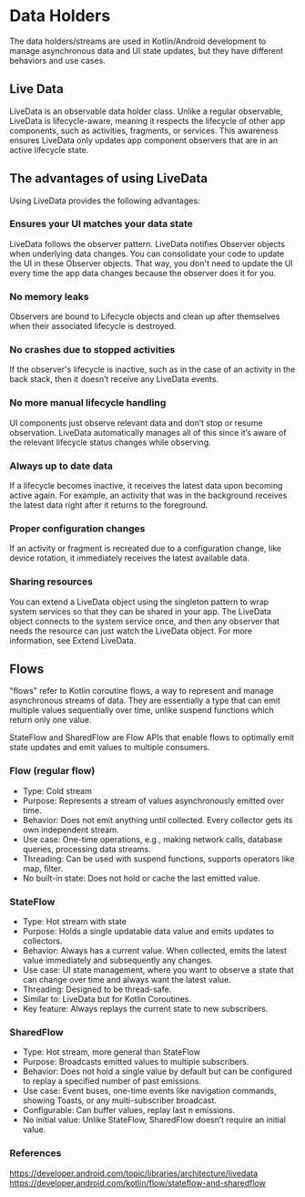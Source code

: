 # Data Holders 
The data holders/streams are used in Kotlin/Android development to manage asynchronous data and UI state updates, but they have different behaviors and use cases.

## Live Data
LiveData is an observable data holder class. Unlike a regular observable, LiveData is lifecycle-aware, meaning it respects the lifecycle of other app components, such as activities, fragments, or services. This awareness ensures LiveData only updates app component observers that are in an active lifecycle state.

## The advantages of using LiveData
Using LiveData provides the following advantages:

### Ensures your UI matches your data state
LiveData follows the observer pattern. LiveData notifies Observer objects when underlying data changes. You can consolidate your code to update the UI in these Observer objects. That way, you don't need to update the UI every time the app data changes because the observer does it for you.
### No memory leaks
Observers are bound to Lifecycle objects and clean up after themselves when their associated lifecycle is destroyed.
### No crashes due to stopped activities
If the observer's lifecycle is inactive, such as in the case of an activity in the back stack, then it doesn’t receive any LiveData events.
### No more manual lifecycle handling
UI components just observe relevant data and don’t stop or resume observation. LiveData automatically manages all of this since it’s aware of the relevant lifecycle status changes while observing.
### Always up to date data
If a lifecycle becomes inactive, it receives the latest data upon becoming active again. For example, an activity that was in the background receives the latest data right after it returns to the foreground.
### Proper configuration changes
If an activity or fragment is recreated due to a configuration change, like device rotation, it immediately receives the latest available data.
### Sharing resources
You can extend a LiveData object using the singleton pattern to wrap system services so that they can be shared in your app. The LiveData object connects to the system service once, and then any observer that needs the resource can just watch the LiveData object. For more information, see Extend LiveData.


## Flows
"flows" refer to Kotlin coroutine flows, a way to represent and manage asynchronous streams of data. They are essentially a type that can emit multiple values sequentially over time, unlike suspend functions which return only one value.

StateFlow and SharedFlow are Flow APIs that enable flows to optimally emit state updates and emit values to multiple consumers.

### Flow (regular flow)
- Type: Cold stream
- Purpose: Represents a stream of values asynchronously emitted over time.
- Behavior: Does not emit anything until collected. Every collector gets its own independent stream.
- Use case: One-time operations, e.g., making network calls, database queries, processing data streams.
- Threading: Can be used with suspend functions, supports operators like map, filter.
- No built-in state: Does not hold or cache the last emitted value.


### StateFlow
- Type: Hot stream with state
- Purpose: Holds a single updatable data value and emits updates to collectors.
- Behavior: Always has a current value. When collected, emits the latest value immediately and subsequently any changes.
- Use case: UI state management, where you want to observe a state that can change over time and always want the latest value.
- Threading: Designed to be thread-safe.
- Similar to: LiveData but for Kotlin Coroutines.
- Key feature: Always replays the current state to new subscribers.

### SharedFlow
- Type: Hot stream, more general than StateFlow
- Purpose: Broadcasts emitted values to multiple subscribers.
- Behavior: Does not hold a single value by default but can be configured to replay a specified number of past emissions.
- Use case: Event buses, one-time events like navigation commands, showing Toasts, or any multi-subscriber broadcast.
- Configurable: Can buffer values, replay last n emissions.
- No initial value: Unlike StateFlow, SharedFlow doesn’t require an initial value.


### References
https://developer.android.com/topic/libraries/architecture/livedata
https://developer.android.com/kotlin/flow/stateflow-and-sharedflow